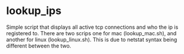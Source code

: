 # lookup_ips
Simple script that displays all active tcp connections and who the ip is registered to.
There are two scrips one for mac (lookup_mac.sh), and another for linux (lookup_linux.sh).
This is due to netstat syntax being different between the two.
